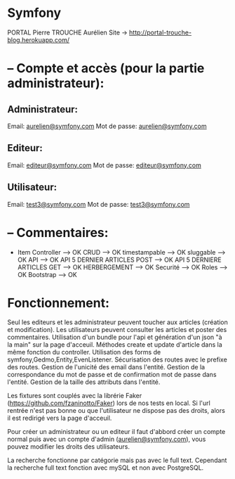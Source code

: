 # Symfony
PORTAL Pierre
TROUCHE Aurélien
Site -> http://portal-trouche-blog.herokuapp.com/

# – Compte et accès (pour la partie administrateur):

## Administrateur:
Email: aurelien@symfony.com
Mot de passe: aurelien@symfony.com

## Editeur:
Email: editeur@symfony.com
Mot de passe: editeur@symfony.com

## Utilisateur:
Email: test3@symfony.com
Mot de passe: test3@symfony.com

# – Commentaires:
  * Item Controller --> OK
  CRUD --> OK
  timestampable --> OK
  sluggable --> OK
  API --> OK
  API 5 DERNIER ARTICLES POST --> OK
  API 5 DERNIERE ARTICLES GET --> OK
  HERBERGEMENT --> OK
  Securité --> OK
  Roles --> OK
  Bootstrap --> OK

# Fonctionnement:

Seul les editeurs et les administrateur peuvent toucher aux articles (création et modification).
Les utilisateurs peuvent consulter les articles et poster des commentaires.
Utilisation d'un bundle pour l'api et génération d'un json "à la main" sur la page d'acceuil.
Méthodes create et update d'article dans la même fonction du controller.
Utilisation des forms de symfony,Gedmo,Entity,EvenListener.
Sécurisation des routes avec le prefixe des routes.
Gestion de l'unicité des email dans l'entité.
Gestion de la correspondance du mot de passe et de confirmation mot de passe dans l'entité.
Gestion de la taille des attributs dans l'entité.

Les fixtures sont couplés avec la librérie Faker (https://github.com/fzaninotto/Faker) lors de nos tests en local.
Si l'url rentrée  n'est pas bonne ou que l'utilisateur ne dispose pas des droits, alors il est redirigé vers la page d'acceuil.

Pour créer un administrateur ou un editeur il faut d'abbord créer un compte normal puis avec un compte d'admin (aurelien@symfony.com), vous pouvez modifier les droits des utilisateurs.

La recherche fonctionne par catégorie mais pas avec le full text. Cependant la recherche full text fonction avec mySQL et non avec PostgreSQL.


